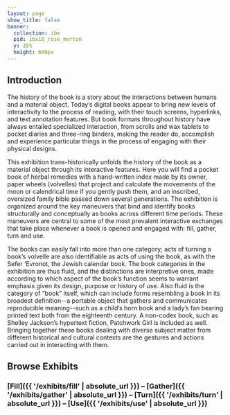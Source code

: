 ```yaml
---
layout: page
show_title: false
banner:
  collection: ibx
  pid: ibx16_rose_merton
  y: 35%
  height: 600px
---
```

## Introduction

The history of the book is a story about the interactions between humans and a material object. Today’s digital books appear to bring new levels of interactivity to the process of reading, with their touch screens, hyperlinks, and text annotation features. But book formats throughout history have always entailed specialized interaction, from scrolls and wax tablets to pocket diaries and three-ring binders, making the reader do, accomplish and experience particular things in the process of engaging with their physical designs.

This exhibition trans-historically unfolds the history of the book as a material object through its interactive features. Here you will find a pocket book of herbal remedies with a hand-written index made by its owner, paper wheels (volvelles) that project and calculate the movements of the moon or calendrical time if you gently push them, and an inscribed, oversized family bible passed down several generations. The exhibition is organized around the key maneuvers that bind and identify books structurally and conceptually as books across different time periods. These maneuvers are central to some of the most prevalent interactive exchanges that take place whenever a book is opened and engaged with: fill, gather, turn and use.

The books can easily fall into more than one category; acts of turning a book’s volvelle are also identifiable as acts of using the book, as with the Sefer ‘Evronot, the Jewish calendar book. The book categories in the exhibition are thus fluid, and the distinctions are interpretive ones, made according to which aspect of the book’s function seems to warrant emphasis given its design, purpose or history of use. Also fluid is the category of “book” itself, which can include forms resembling a book in its broadest definition--a portable object that gathers and communicates reproducible meaning--such as a child’s horn book and a lady’s fan bearing printed text both from the eighteenth century. A non-codex book, such as Shelley Jackson’s hypertext fiction, Patchwork Girl is included as well. Bringing together these books dealing with diverse subject matter from different historical and cultural contexts are the  gestures and actions carried out in interacting with them.

## Browse Exhibits

### [Fill]({{ '/exhibits/fill' | absolute_url }}) – [Gather]({{ '/exhibits/gather' | absolute_url }}) – [Turn]({{ '/exhibits/turn' | absolute_url }}) – [Use]({{ '/exhibits/use' | absolute_url }})
